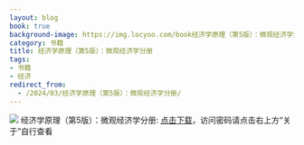 ```yaml
---
layout: blog
book: true
background-image: https://img.locyoo.com/book经济学原理（第5版）：微观经济学分册.jpg
category: 书籍
title: 经济学原理（第5版）：微观经济学分册
tags:
- 书籍
- 经济
redirect_from:
  - /2024/03/经济学原理（第5版）：微观经济学分册/
---
```

![](https://img.locyoo.com/book经济学原理（第5版）：微观经济学分册.jpg)
经济学原理（第5版）：微观经济学分册: <a name = "ref1" href="https://url18.ctfile.com/f/50983618-1377644500-f357f8?p=3619">点击下载</a>，访问密码请点击右上方“关于”自行查看
